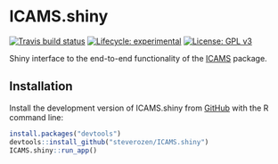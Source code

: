 
<!-- README.md is generated from README.Rmd. Please edit that file -->

# ICAMS.shiny

<!-- badges: start -->

[![Travis build
status](https://travis-ci.com/steverozen/ICAMS.shiny.svg?branch=master)](https://travis-ci.com/steverozen/ICAMS.shiny)
[![Lifecycle:
experimental](https://img.shields.io/badge/lifecycle-experimental-orange.svg)](https://www.tidyverse.org/lifecycle/#experimental)
[![License: GPL
v3](https://img.shields.io/badge/License-GPLv3-blue.svg)](https://www.gnu.org/licenses/gpl-3.0)

<!-- badges: end -->

Shiny interface to the end-to-end functionality of the
[ICAMS](https://github.com/steverozen/ICAMS) package.

## Installation

Install the development version of ICAMS.shiny from
[GitHub](https://github.com/) with the R command line:

``` r
install.packages("devtools")
devtools::install_github("steverozen/ICAMS.shiny")
ICAMS.shiny::run_app()
```
